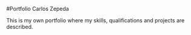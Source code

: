 #Portfolio Carlos Zepeda

This is my own portfolio where my skills, qualifications and projects are described.
